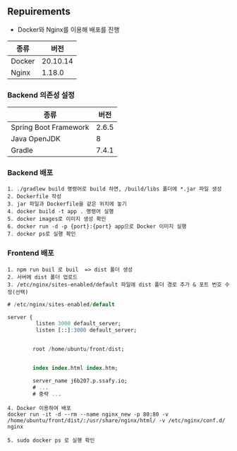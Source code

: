 ## Repuirements

- Docker와 Nginx를 이용해 배포를 진행

| 종류   | 버전     |
| ------ | -------- |
| Docker | 20.10.14 |
| Nginx  | 1.18.0   |

### Backend 의존성 설정

| 종류                  | 버전  |
| --------------------- | ----- |
| Spring Boot Framework | 2.6.5 |
| Java OpenJDK          | 8     |
| Gradle                | 7.4.1 |

### Backend 배포

    1. ./gradlew build 명령어로 build 하면, /build/libs 폴더에 *.jar 파일 생성
    2. Dockerfile 작성
    3. jar 파일과 Dockerfile을 같은 위치에 놓기
    4. docker build -t app . 명령어 실행
    5. docker images로 이미지 생성 확인
    6. docker run -d -p {port}:{port} app으로 Docker 이미지 실행
    7. docker ps로 실행 확인



### Frontend 배포 

```
1. npm run buil 로 buil  => dist 폴더 생성 
2. 서버에 dist 폴더 업로드 
3. /etc/nginx/sites-enabled/default 파일에 dist 폴더 경로 추가 & 포트 번호 수정(선택)
```

```sql
# /etc/nginx/sites-enabled/default 

server {
         listen 3000 default_server;
         listen [::]:3000 default_server;


        root /home/ubuntu/front/dist;


        index index.html index.htm;

        server_name j6b207.p.ssafy.io;
		# ...
		# 중략 ...

```

```
4. Docker 이용하여 배포 
docker run -it -d --rm --name nginx_new -p 80:80 -v /home/ubuntu/front/dist/:/usr/share/nginx/html/ -v /etc/nginx/conf.d/ nginx
```

```
5. sudo docker ps 로 실행 확인
```

